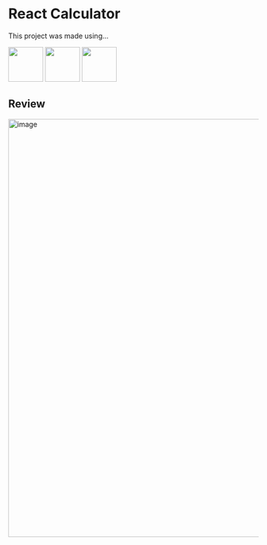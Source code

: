 <h1>React Calculator</h1>
<p>This project was made using...</p>
<div>
  <img width="70" src='https://user-images.githubusercontent.com/90989742/158028845-0097804e-0e19-4139-8dd9-38d3f72abdfb.png'>
  <img width="70" src='https://user-images.githubusercontent.com/90989742/158028844-cca4c625-f127-4417-8796-d604abf3698d.png'>
  <img width="70" src='https://user-images.githubusercontent.com/90989742/158028843-48eb339d-a379-4d1a-a6eb-31c8f30ddc8e.png'>
</div>
<h2>Review</h2>
<img width="842" alt="image" src="https://user-images.githubusercontent.com/90989742/162283668-34130cf4-00c4-4c2d-9edf-c34921dfcd2c.png">
